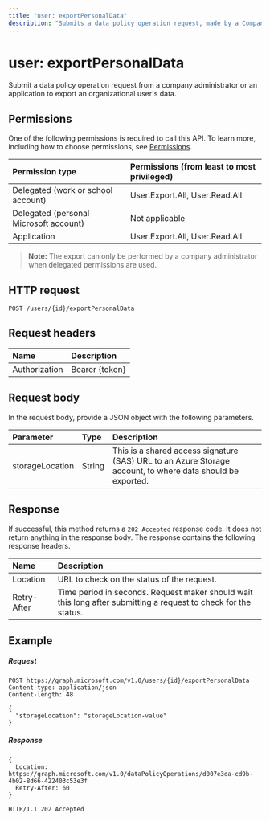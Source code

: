 ```yaml
---
title: "user: exportPersonalData"
description: "Submits a data policy operation request, made by a Company Administrator to export an organizational user's data."
---
```


# user: exportPersonalData

Submit a data policy operation request from a company administrator or an application to export an organizational user's data.

## Permissions
One of the following permissions is required to call this API. To learn more, including how to choose permissions, see [Permissions](/graph/permissions-reference).

|Permission type      | Permissions (from least to most privileged)              |
|:--------------------|:---------------------------------------------------------|
|Delegated (work or school account) |  User.Export.All, User.Read.All  |
|Delegated (personal Microsoft account) |  Not applicable  |
|Application | User.Export.All, User.Read.All |

>**Note:** The export can only be performed by a company administrator when delegated permissions are used.

## HTTP request
<!-- { "blockType": "ignored" } -->
```http
POST /users/{id}/exportPersonalData

```
## Request headers
| Name       | Description|
|:---------------|:----------|
| Authorization  | Bearer {token}|

## Request body
In the request body, provide a JSON object with the following parameters.

| Parameter	   | Type	|Description|
|:---------------|:--------|:----------|
|storageLocation|String|This is a shared access signature (SAS) URL to an Azure Storage account, to where data should be exported.|

## Response
If successful, this method returns a `202 Accepted` response code. It does not return anything in the response body. The response contains the following response headers.

| Name       | Description|
|:---------------|:----------|
| Location  | URL to check on the status of the request. |
| Retry-After  | Time period in seconds. Request maker should wait this long after submitting a request to check for the status. |

## Example
##### Request
<!-- {
  "blockType": "request",
  "name": "user_exportpersonaldata"
}-->
```http
POST https://graph.microsoft.com/v1.0/users/{id}/exportPersonalData
Content-type: application/json
Content-length: 48

{
  "storageLocation": "storageLocation-value"
}
```
##### Response

```
{
  Location: https://graph.microsoft.com/v1.0/dataPolicyOperations/d007e3da-cd9b-4b02-8d66-422403c53e3f
  Retry-After: 60
}
```
<!-- {
  "blockType": "response",
  "truncated": true,
  "@odata.type": "microsoft.graph.none"
} -->
```http
HTTP/1.1 202 Accepted
```


<!-- uuid: 8fcb5dbc-d5aa-4681-8e31-b001d5168d79
2015-10-25 14:57:30 UTC -->
<!-- {
  "type": "#page.annotation",
  "description": "user: exportPersonalData",
  "keywords": "",
  "section": "documentation",
  "tocPath": ""
}-->
